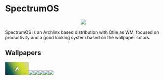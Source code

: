 # SpectrumOS

<p align="center">
  <img width="400" src="https://github.com/gibranlp/SpectrumOS/assets/2806964/11190860-1f39-4440-aedf-48812a0ffaf1">
</p>

SpectrumOS is an Archlinx based distribution with Qtile as WM, focused on productivity and a good looking system based on the wallpaper colors.

## Wallpapers

<a href="https://github.com/gibranlp/SpectrumOS/blob/main/Wallpapers/Wall1.png"><img src="https://github.com/gibranlp/SpectrumOS/blob/main/Wallpapers/Wall1.png" width="15%"></a><a href="https://github.com/gibranlp/SpectrumOS/blob/main/Wallpapers/wal1-2.png"><img src="https://github.com/gibranlp/SpectrumOS/blob/main/Wallpapers/wal1-2.png" width="15%"></a><a href="https://github.com/gibranlp/SpectrumOS/blob/main/Wallpapers/wal1-3.png"><img src="https://github.com/gibranlp/SpectrumOS/blob/main/Wallpapers/wal1-3.png" width="15%"></a><a href="https://github.com/gibranlp/SpectrumOS/blob/main/Wallpapers/wal1-4.png"><img src="https://github.com/gibranlp/SpectrumOS/blob/main/Wallpapers/wal1-4.png" width="15%"></a><a href="https://github.com/gibranlp/SpectrumOS/blob/main/Wallpapers/wal1-5.png"><img src="https://github.com/gibranlp/SpectrumOS/blob/main/Wallpapers/wal1-5.png" width="15%"></a><a href="https://github.com/gibranlp/SpectrumOS/blob/main/Wallpapers/wal1-6.png"><img src="https://github.com/gibranlp/SpectrumOS/blob/main/Wallpapers/wal1-6.png" width="15%"></a>
